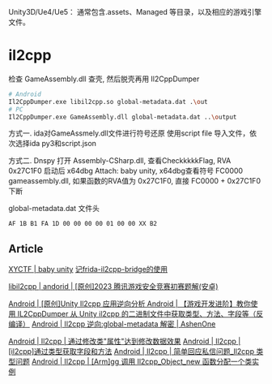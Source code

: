 Unity3D/Ue4/Ue5： 通常包含.assets、Managed 等目录，以及相应的游戏引擎文件。

# il2cpp
检查 GameAssembly.dll 查壳, 然后脱壳再用 Il2CppDumper

```sh
# Android
Il2CppDumper.exe libil2cpp.so global-metadata.dat .\out
# PC
Il2CppDumper.exe GameAssembly.dll global-metadata.dat ..\output
```

方式一. ida对GameAssmely.dll文件进行符号还原
使用script file 导入文件，依次选择ida py3和script.json

方式二.
Dnspy 打开 Assembly-CSharp.dll, 查看CheckkkkkFlag,  RVA 0x27C1F0
启动后 x64dbg Attach: baby unity, x64dbg查看符号 FC0000 gameassembly.dll, 如果函数的RVA值为 0x27C1F0, 直接 FC0000 + 0x27C1F0 下断


global-metadata.dat 文件头
```
AF 1B B1 FA 1D 00 00 00 00 01 00 00 XX B2
```

## Article

[XYCTF | baby unity](https://blog.csdn.net/2203_75549399/article/details/138284581)
[记frida-il2cpp-bridge的使用](https://blog.csdn.net/weixin_44292683/article/details/132125663)

[libil2cpp | andorid | [原创]2023 腾讯游戏安全竞赛初赛题解(安卓) ](https://bbs.kanxue.com/thread-276949.htm)

[Android | [原创]Unity Il2cpp 应用逆向分析 ](https://bbs.kanxue.com/thread-271191.htm)
[Android | 【游戏开发进阶】教你使用 IL2CppDumper 从 Unity il2cpp 的二进制文件中获取类型、方法、字段等（反编译）](https://blog.csdn.net/linxinfa/article/details/116572369)
[Android | Il2cpp 逆向:global-metadata 解密 | AshenOne](https://ashenone66.cn/2022/04/22/il2cpp-ni-xiang-global-metadata-jie-mi)

[Android | Il2cpp | 通过修改类"属性"达到修改数据效果](https://www.bilibili.com/video/BV1Dt421G7cG/)
[Android | Il2cpp | [il2cpp]通过类型获取字段和方法](https://www.bilibili.com/video/BV1nw41127tw/)
[Android | Il2cpp | 简单回应私信问题\_Il2cpp 类型问题](https://www.bilibili.com/video/BV1Bv421k7PS/)
[Android | Il2cpp | [Arm]gg 调用 Il2cpp_Object_new 函数分配一个类实例](https://www.bilibili.com/video/BV1F1421U72G/)
